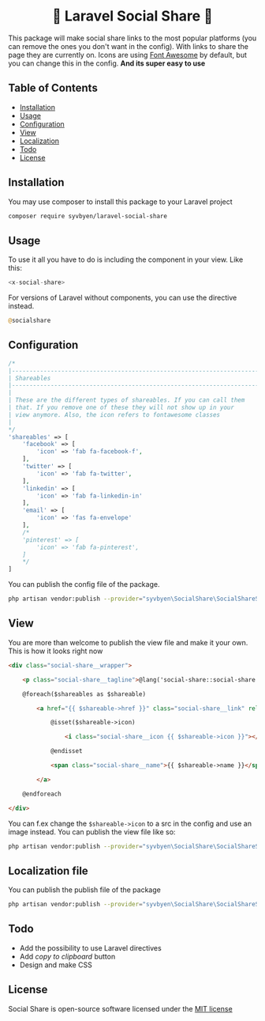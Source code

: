 
<h1 align="center">🔗 Laravel Social Share 🔗</h1>

This package will make social share links to the most popular platforms (you can remove the ones you don't want in the config). With links to share the page they are currently on. Icons are using [Font Awesome](https://fontawesome.com/) by default, but you can change this in the config. **And its super easy to use**

## Table of Contents

- [Installation](#installation)
- [Usage](#usage)
- [Configuration](#configuration)
- [View](#view)
- [Localization](#license)
- [Todo](#todo)
- [License](#license)

## Installation
You may use composer to install this package to your Laravel project
```bash
composer require syvbyen/laravel-social-share
```

## Usage
To use it all you have to do is including the component in your view. Like this:
```php
<x-social-share>
```
For versions of Laravel without components, you can use the directive instead.
```php
@socialshare
```

## Configuration

```php
/*
|--------------------------------------------------------------------------
| Shareables
|--------------------------------------------------------------------------
|
| These are the different types of shareables. If you can call them
| that. If you remove one of these they will not show up in your
| view anymore. Also, the icon refers to fontawesome classes
|
*/
'shareables' => [
    'facebook' => [
        'icon' => 'fab fa-facebook-f',
    ],
    'twitter' => [
        'icon' => 'fab fa-twitter',
    ],
    'linkedin' => [
        'icon' => 'fab fa-linkedin-in'
    ],
    'email' => [
        'icon' => 'fas fa-envelope'
    ],
    /* 
    'pinterest' => [
        'icon' => 'fab fa-pinterest',
    ]
    */
]
```

You can publish the config file of the package.
```bash
php artisan vendor:publish --provider="syvbyen\SocialShare\SocialShareServiceProvider" --tag=config
```

## View
You are more than welcome to publish the view file and make it your own. This is how it looks right now
```html
<div class="social-share__wrapper">

    <p class="social-share__tagline">@lang('social-share::social-share.share')</p>

    @foreach($shareables as $shareable)

        <a href="{{ $shareable->href }}" class="social-share__link" rel="noreferrer" target="_blank">

            @isset($shareable->icon)

                <i class="social-share__icon {{ $shareable->icon }}"></i>

            @endisset

            <span class="social-share__name">{{ $shareable->name }}</span>

        </a>

    @endforeach

</div>
```
You can f.ex change the ```$shareable->icon``` to a src in the config and use an image instead. You can publish the view file like so:
```bash
php artisan vendor:publish --provider="syvbyen\SocialShare\SocialShareServiceProvider" --tag=view
```

## Localization file
You can publish the publish file of the package
```bash
php artisan vendor:publish --provider="syvbyen\SocialShare\SocialShareServiceProvider" --tag=lang
```

## Todo
- Add the possibility to use Laravel directives
- Add _copy to clipboard_ button
- Design and make CSS

## License
Social Share is open-source software licensed under the [MIT license](https://github.com/syvbyen/laravel-social-share/blob/master/LICENSE)
